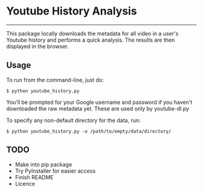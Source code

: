 # Youtube History Analysis
--------------------------

This package locally downloads the metadata for all video in a user's Youtube history and performs a quick analysis. The results are then displayed in the browser.

## Usage

To run from the command-line, just do:

    $ python youtube_history.py

You'll be prompted for your Google username and password if you haven't downloaded the raw metadata yet. These are used only by youtube-dl.py

To specify any non-default directory for the data, run:

    $ python youtube_history.py -o /path/to/empty/data/directory/

## TODO

* Make into pip package
* Try PyInstaller for easier access
* Finish README
* Licence